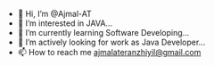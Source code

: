 - 👋 Hi, I’m @Ajmal-AT
- 👀 I’m interested in JAVA...
- 🌱 I’m currently learning Software Developing...
- 💞️ I’m actively looking for work as Java Developer...
- 📫 How to reach me ajmalateranzhiyil@gmail.com

<!---
Ajmal-AT/Ajmal-AT is a ✨ special ✨ repository because its `README.md` (this file) appears on your GitHub profile.
You can click the Preview link to take a look at your changes.
--->
